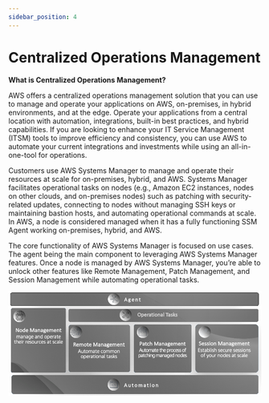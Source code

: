 ```yaml
---
sidebar_position: 4
---
```


# Centralized Operations Management

**What is Centralized Operations Management?** 

AWS offers a centralized operations management solution that you can use to manage and operate your applications on AWS, on-premises, in hybrid environments, and at the edge. Operate your applications from a central location with automation, integrations, built-in best practices, and hybrid capabilities. If you are looking to enhance your IT Service Management (ITSM) tools to improve efficiency and consistency, you can use AWS to automate your current integrations and investments while using an all-in-one-tool for operations.

Customers use AWS Systems Manager to manage and operate their resources at scale for on-premises, hybrid, and AWS.  Systems Manager facilitates operational tasks on nodes (e.g., Amazon EC2 instances, nodes on other clouds, and on-premises nodes) such as patching with security-related updates, connecting to nodes without managing SSH keys or maintaining bastion hosts, and automating operational commands at scale. In AWS, a node is considered managed when it has a fully functioning SSM Agent working on-premises, hybrid, and AWS. 

The core functionality of AWS Systems Manager is focused on use cases. The agent being the main component to leveraging AWS Systems Manager features. Once a node is managed by AWS Systems Manager,  you’re able to unlock other features like Remote Management, Patch Management, and Session Management while automating operational tasks.

![AWS Systems Manager](/img/guides/centralized-operations-management/BP-SSM-1.png "AWS Systems Manager")